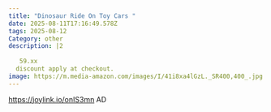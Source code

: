 ```yaml
---
title: "Dinosaur Ride On Toy Cars "
date: 2025-08-11T17:16:49.578Z
tags: 2025-08-12
Category: other
description: |2
  
   59.xx 
  discount apply at checkout.
image: https://m.media-amazon.com/images/I/41i8xa4lGzL._SR400,400_.jpg
---
```

https://joylink.io/onIS3mn      AD
